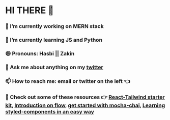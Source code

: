 # HI THERE 👋

### 🔭 I’m currently working on MERN stack
### 🌱 I’m currently learning JS and Python
### 😄 Pronouns: Hasbi || Zakin
### 💬 Ask me about anything on my [twitter](https://twitter.com/zakintaliban)
### 📫 How to reach me: email or twitter on the left 👈
### 📰 Check out some of these resources 👉 [React-Tailwind starter kit](https://github.com/Zakintaliban/React-Tailwind-Starter-Kit/blob/master/README.md), [Introduction on flow](https://github.com/Zakintaliban/introduction-flow/blob/main/README.md), [get started with mocha-chai](https://github.com/Zakintaliban/learning-mocha-chai/blob/master/README.md), [Learning styled-components in an easy way](https://github.com/Zakintaliban/learning-styled-components)
<!--- 👯 I’m looking to collaborate on -->
<!--- 🤔 I’m looking for help with ... -->
<!--- ⚡ Fun fact: ... -->
